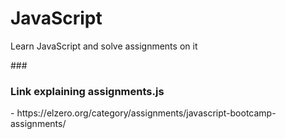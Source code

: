 <h1>JavaScript</h1>
<p> Learn JavaScript and solve assignments on it </p>
###
<h3> Link explaining assignments.js </h3>
 - https://elzero.org/category/assignments/javascript-bootcamp-assignments/
